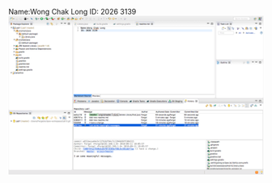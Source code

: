 Name:Wong Chak Long
ID: 2026 3139
![Image of Screencap](https://github.com/Vizolus/COMP3111-LAB01-DEMO/blob/master/Screen%20Shot%202018-09-11%20at%206.26.46%20PM.png)

